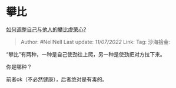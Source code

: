 # 攀比

[如何调整自己与他人的攀比虚荣心?](https://www.zhihu.com/question/541354816/answer/2558643266)

> Author: #NellNell
> Last update: *11/07/2022*
> Link:
> Tag:
> 沙海拾金:

“攀比”有两种，一种是自己使劲往上爬，另一种是使劲把对方拉下来。

你是哪种？

前者ok（不必然健康），后者绝对是有毒的。
